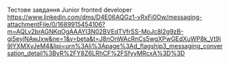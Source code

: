 Тестове завдання Junior fronted developer
https://www.linkedin.com/dms/D4E06AQGz1-vRxFi0Ow/messaging-attachmentFile/0/1689915454106?m=AQLv2brAGNKqOgAAAYl3N02BVEdTVfrSS-MoJc8l2g9zB-gi5eyjNAwJxw&ne=1&v=beta&t=J8nOnWAcRnCs5wgXPwGEdXuWP8k_Vt9j9lYXMXvJeM4&lipi=urn%3Ali%3Apage%3Ad_flagship3_messaging_conversation_detail%3ByR%2FY8Z6LRhCF%2FSfyyMRcxA%3D%3D
